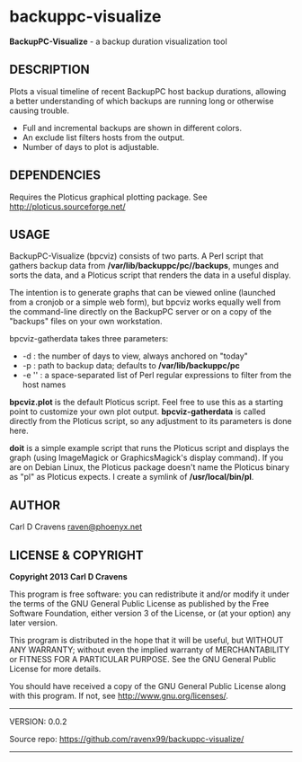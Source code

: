 backuppc-visualize
==================

**BackupPC-Visualize** - a backup duration visualization tool


DESCRIPTION
-----------

  Plots a visual timeline of recent BackupPC host backup durations,
  allowing a better understanding of which backups are running long or
  otherwise causing trouble.

  + Full and incremental backups are shown in different colors.
  + An exclude list filters hosts from the output.
  + Number of days to plot is adjustable.


DEPENDENCIES
------------

  Requires the Ploticus graphical plotting package.
  See <http://ploticus.sourceforge.net/>


USAGE
-----

BackupPC-Visualize (bpcviz) consists of two parts.  A Perl script that
gathers backup data from **/var/lib/backuppc/pc/<host>/backups**, munges
and sorts the data, and a Ploticus script that renders the data in a
useful display.

The intention is to generate graphs that can be viewed online
(launched from a cronjob or a simple web form), but bpcviz works
equally well from the command-line directly on the BackupPC server or
on a copy of the "backups" files on your own workstation.

bpcviz-gatherdata takes three parameters:

* -d <days> : the number of days to view, always anchored on "today"
* -p <path> : path to backup data; defaults to
   **/var/lib/backuppc/pc**
* -e '<exclude list>' : a space-separated list of Perl regular
   expressions to filter from the host names

**bpcviz.plot** is the default Ploticus script.  Feel free to use this
as a starting point to customize your own plot output.
**bpcviz-gatherdata** is called directly from the Ploticus script, so any
adjustment to its parameters is done here.

**doit** is a simple example script that runs the Ploticus script and
displays the graph (using ImageMagick or GraphicsMagick's display
command).  If you are on Debian Linux, the Ploticus package doesn't
name the Ploticus binary as "pl" as Ploticus expects.  I create a
symlink of **/usr/local/bin/pl**.


AUTHOR
------

  Carl D Cravens <raven@phoenyx.net>


LICENSE & COPYRIGHT
-------------------

**Copyright 2013 Carl D Cravens**

This program is free software: you can redistribute it and/or modify
it under the terms of the GNU General Public License as published by
the Free Software Foundation, either version 3 of the License, or
(at your option) any later version.

This program is distributed in the hope that it will be useful,
but WITHOUT ANY WARRANTY; without even the implied warranty of
MERCHANTABILITY or FITNESS FOR A PARTICULAR PURPOSE.  See the
GNU General Public License for more details.

You should have received a copy of the GNU General Public License
along with this program.  If not, see <http://www.gnu.org/licenses/>.

------------------------------------------------------------------------

VERSION: 0.0.2

Source repo: <https://github.com/ravenx99/backuppc-visualize/>

------------------------------------------------------------------------
